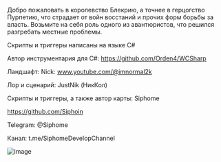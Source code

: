 Добро пожаловать в королевство Блекрию, а точнее в герцогство Пурпетию, что страдает от войн восстаний и прочих форм борьбы за власть. Возьмите на себя роль одного из авантюристов, что решился разгребать местные проблемы.

Скрипты и триггеры написаны на языке C#

Автор инструментария для C#: https://github.com/Orden4/WCSharp

Ландшафт: Nick: www.youtube.com/@imnormal2k

Лор и сценарий: JustNik (НикКол)

Скрипты и триггеры, а также автор карты: Siphome

https://github.com/Siphoin

Telegram: @Siphome

Канал: t.me/SiphomeDevelopChannel

![image](https://github.com/user-attachments/assets/baf5af94-60a9-4a6e-8048-aa73144baa7e)

